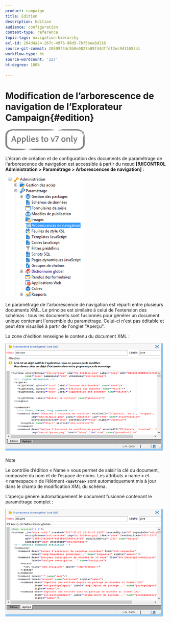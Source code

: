 ```yaml
---
product: campaign
title: Edition
description: Edition
audience: configuration
content-type: reference
topic-tags: navigation-hierarchy
exl-id: 204d4a24-267c-4976-90d9-7bf5bee8d116
source-git-commit: 20509f44c5b8e0827a09f44dffdf2ec9d11652a1
workflow-type: ht
source-wordcount: '127'
ht-degree: 100%

---
```


# Modification de l’arborescence de navigation de l’Explorateur Campaign{#edition}

![](../../assets/v7-only.svg)

L&#39;écran de création et de configuration des documents de paramétrage de l&#39;arborescence de navigation est accessible à partir du nœud **[!UICONTROL Administration > Paramétrage > Arborescences de navigation]** :

![](assets/d_ncs_integration_navigation_arbo.png)

Le paramétrage de l&#39;arborescence de navigation est réparti entre plusieurs documents XML. Le principe est similaire à celui de l&#39;extension des schémas : tous les documents sont fusionnés pour générer un document unique contenant l&#39;ensemble du paramétrage. Celui-ci n&#39;est pas éditable et peut être visualisé à partir de l&#39;onglet &quot;Aperçu&quot;.

La zone d&#39;édition renseigne le contenu du document XML :

![](assets/d_ncs_integration_navigation_edit.png)

>[!NOTE]
>
>Le contrôle d’édition « Name » vous permet de saisir la clé du document, composée du nom et de l’espace de noms. Les attributs « name » et « namespace » de l’élément **`<navtree>`** sont automatiquement mis à jour dans le champ de modification XML du schéma.

L&#39;aperçu génère automatiquement le document fusionné contenant le paramétrage complet :

![](assets/d_ncs_integration_navigation_preview.png)
